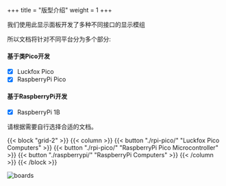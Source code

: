 +++
title = "版型介绍"
weight = 1
+++

我们使用此显示面板开发了多种不同接口的显示模组

所以文档将针对不同平台分为多个部分:

#### 基于类Pico开发

- [x] Luckfox Pico
- [x] RaspberryPi Pico

#### 基于RaspberryPi开发

- [x] RaspberryPi 1B

请根据需要自行选择合适的文档。

{{< block "grid-2" >}}
{{< column >}}
{{< button "./rpi-pico/" "Luckfox Pico Computers" >}}
{{< button "./rpi-pico/" "RaspberryPi Pico Microcontroller" >}}
{{< button "./raspberrypi/" "RaspberryPi Computers" >}}
{{< /column >}}
{{< /block >}}

![boards](images/boards.jpg)

<!-- That content is better than dummy lorem ipsum 2) That content serves a good real-world demo for this theme 3) Publish more structured docs for each theme which are better than long blocky READMEs -->
